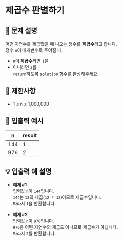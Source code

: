 # 제곱수 판별하기

## 📝 문제 설명  
어떤 자연수를 제곱했을 때 나오는 정수를 **제곱수**라고 합니다.  
정수 `n`이 매개변수로 주어질 때,  
- `n`이 **제곱수**라면 `1`을  
- 아니라면 `2`를  
`return`하도록 `solution` 함수를 완성해주세요.

## 📌 제한사항
- 1 ≤ n ≤ 1,000,000

## 📘 입출력 예시

| n    | result |
|------|--------|
| 144  | 1      |
| 976  | 2      |

## 💡 입출력 예 설명
- **예제 #1**  
  입력값 `n`이 `144`입니다.  
  `144`는 `12`의 제곱(`12 * 12`)이므로 제곱수입니다.  
  따라서 `1`을 반환합니다.

- **예제 #2**  
  입력값 `n`이 `976`입니다.  
  `976`은 어떤 자연수의 제곱도 아니므로 제곱수가 아닙니다.  
  따라서 `2`를 반환합니다.
